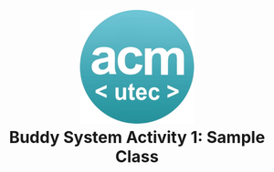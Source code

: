 <h1 align="center">
  <br>
  <a href="https://www.instagram.com/acm.utec/"><img src="https://github.com/acm-utec/Buddy-System-Activity-1/blob/niceReadme/img/acm-utec-logo.png?raw=true" alt="Markdownify" width="200"></a>
  <br>
  Buddy System Activity 1: Sample Class
  <br>
</h1>
